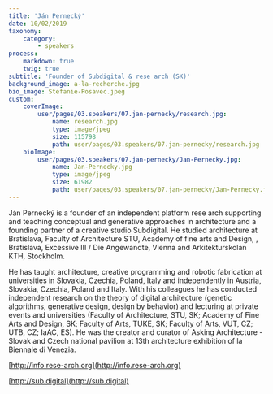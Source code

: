 ```yaml
---
title: 'Ján Pernecký'
date: 10/02/2019
taxonomy:
    category:
        - speakers
process:
    markdown: true
    twig: true
subtitle: 'Founder of Subdigital & rese arch (SK)'
background_image: a-la-recherche.jpg
bio_image: Stefanie-Posavec.jpeg
custom:
    coverImage:
        user/pages/03.speakers/07.jan-pernecky/research.jpg:
            name: research.jpg
            type: image/jpeg
            size: 115798
            path: user/pages/03.speakers/07.jan-pernecky/research.jpg
    bioImage:
        user/pages/03.speakers/07.jan-pernecky/Jan-Pernecky.jpg:
            name: Jan-Pernecky.jpg
            type: image/jpeg
            size: 61982
            path: user/pages/03.speakers/07.jan-pernecky/Jan-Pernecky.jpg
---
```


Ján Pernecký is a founder of an independent platform rese arch supporting and teaching conceptual and generative approaches in architecture and a founding partner of a creative studio Subdigital.
He studied architecture at Bratislava, Faculty of Architecture STU,  Academy of fine arts and Design, , Bratislava, Excessive III / Die Angewandte, Vienna and Arkitekturskolan KTH, Stockholm.

He has taught architecture, creative programming and robotic fabrication at universities in Slovakia, Czechia, Poland, Italy and independently in Austria, Slovakia, Czechia, Poland and Italy. With his colleagues he has conducted independent research on the theory of digital architecture (genetic algorithms, generative design, design by behavior) and lecturing at private events and universities (Faculty of Architecture, STU, SK; Academy of Fine Arts and Design, SK; Faculty of Arts, TUKE, SK; Faculty of Arts, VUT, CZ; UTB, CZ; IaAC, ES). 
He was the creator and curator of Asking Architecture - Slovak and Czech national pavilion at 13th architecture exhibition of la Biennale di Venezia. 

[http://info.rese-arch.org](http://info.rese-arch.org)

[http://sub.digital](http://sub.digital)
